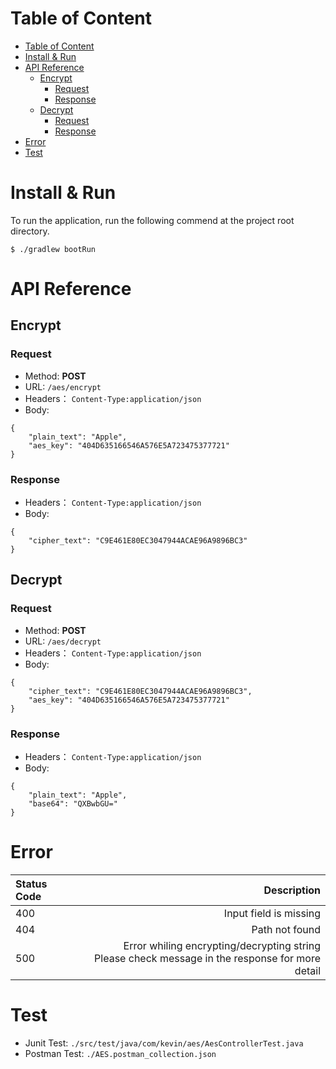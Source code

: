 # Table of Content
- [Table of Content](#table-of-content)
- [Install & Run](#install--run)
- [API Reference](#api-reference)
  - [Encrypt](#encrypt)
    - [Request](#request)
    - [Response](#response)
  - [Decrypt](#decrypt)
    - [Request](#request-1)
    - [Response](#response-1)
- [Error](#error)
- [Test](#test)

# Install & Run
To run the application, run the following commend at the project root directory.
```
$ ./gradlew bootRun
```

# API Reference
## Encrypt
### Request
- Method: **POST**
- URL: ```/aes/encrypt```
- Headers： ```Content-Type:application/json```
- Body:
```
{
    "plain_text": "Apple",
    "aes_key": "404D635166546A576E5A723475377721"
}
```
### Response
- Headers： ```Content-Type:application/json```
- Body:
```
{
    "cipher_text": "C9E461E80EC3047944ACAE96A9896BC3"
}
```

## Decrypt
### Request
- Method: **POST**
- URL: ```/aes/decrypt```
- Headers： ```Content-Type:application/json```
- Body:
```
{
    "cipher_text": "C9E461E80EC3047944ACAE96A9896BC3",
    "aes_key": "404D635166546A576E5A723475377721"
}
```
### Response
- Headers： ```Content-Type:application/json```
- Body:
```
{
    "plain_text": "Apple",
    "base64": "QXBwbGU="
}
```

# Error
| Status Code |                                                                                           Description |
| :---------- | ----------------------------------------------------------------------------------------------------: |
| 400         |                                                                                Input field is missing |
| 404         |                                                                                        Path not found |
| 500         | Error whiling encrypting/decrypting string <br/> Please check message in the response for more detail |

# Test
- Junit Test: ```./src/test/java/com/kevin/aes/AesControllerTest.java```
- Postman Test: ```./AES.postman_collection.json```